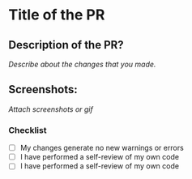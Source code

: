 # Title of the PR 

## Description of the PR? 
_Describe about the changes that you made._

## Screenshots:
_Attach screenshots or gif_

### Checklist 
- [ ] My changes generate no new warnings or errors
- [ ] I have performed a self-review of my own code
- [ ] I have performed a self-review of my own code